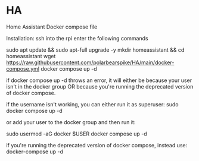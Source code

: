 # HA
Home Assistant Docker compose file


Installation:
ssh into the rpi
enter the following commands

sudo apt update && sudo apt-full upgrade -y
mkdir homeassistant && cd homeassistant
wget https://raw.githubusercontent.com/polarbearspike/HA/main/docker-compose.yml
docker compose up -d

if docker compose up -d throws an error, it will either be because your user isn't in the docker group OR because you're running the deprecated version of docker compose.  

if the username isn't working, you can either run it as superuser:
sudo docker compose up -d

or add your user to the docker group and then run it:

sudo usermod -aG docker $USER
docker compose up -d

if you're running the deprecated version of docker compose, instead use:
docker-compose up -d



